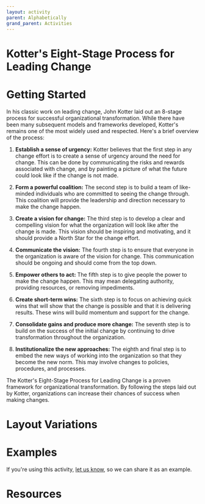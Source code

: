 ```yaml
---
layout: activity
parent: Alphabetically
grand_parent: Activities
---
```


# Kotter's Eight-Stage Process for Leading Change

# Getting Started

In his classic work on leading change, John Kotter laid out an 8-stage process for successful organizational transformation. While there have been many subsequent models and frameworks developed, Kotter's remains one of the most widely used and respected. Here's a brief overview of the process: 

1. **Establish a sense of urgency:** Kotter believes that the first step in any change effort is to create a sense of urgency around the need for change. This can be done by communicating the risks and rewards associated with change, and by painting a picture of what the future could look like if the change is not made. 
   
2. **Form a powerful coalition:** The second step is to build a team of like-minded individuals who are committed to seeing the change through. This coalition will provide the leadership and direction necessary to make the change happen. 

3. **Create a vision for change:** The third step is to develop a clear and compelling vision for what the organization will look like after the change is made. This vision should be inspiring and motivating, and it should provide a North Star for the change effort. 

4. **Communicate the vision:** The fourth step is to ensure that everyone in the organization is aware of the vision for change. This communication should be ongoing and should come from the top down. 

5. **Empower others to act:** The fifth step is to give people the power to make the change happen. This may mean delegating authority, providing resources, or removing impediments. 

6. **Create short-term wins:** The sixth step is to focus on achieving quick wins that will show that the change is possible and that it is delivering results. These wins will build momentum and support for the change. 

7. **Consolidate gains and produce more change:** The seventh step is to build on the success of the initial change by continuing to drive transformation throughout the organization. 

8. **Institutionalize the new approaches:** The eighth and final step is to embed the new ways of working into the organization so that they become the new norm. This may involve changes to policies, procedures, and processes. 
 
The Kotter's Eight-Stage Process for Leading Change is a proven framework for organizational transformation. By following the steps laid out by Kotter, organizations can increase their chances of success when making changes.

# Layout Variations
# Examples
If you're using this activity, [let us know](https://github.com/Standards-and-Practices/structured-rapid-development/issues/new?assignees=&labels=documentation&template=example-submission.md&title=Example+of+%5Byour+pattern+here%5D), so we can share it as an example.
# Resources